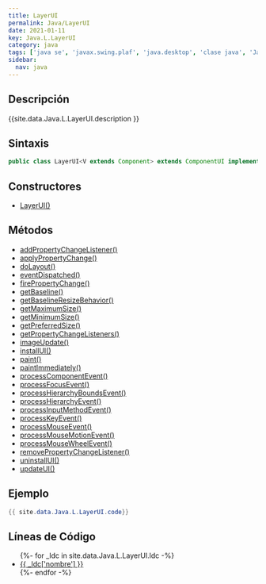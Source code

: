 ```yaml
---
title: LayerUI
permalink: Java/LayerUI
date: 2021-01-11
key: Java.L.LayerUI
category: java
tags: ['java se', 'javax.swing.plaf', 'java.desktop', 'clase java', 'Java 1.7']
sidebar: 
  nav: java
---
```


## Descripción
{{site.data.Java.L.LayerUI.description }}

## Sintaxis
~~~java
public class LayerUI<V extends Component> extends ComponentUI implements Serializable
~~~

## Constructores
* [LayerUI()](/Java/LayerUI/LayerUI/)

## Métodos
* [addPropertyChangeListener()](/Java/LayerUI/addPropertyChangeListener)
* [applyPropertyChange()](/Java/LayerUI/applyPropertyChange)
* [doLayout()](/Java/LayerUI/doLayout)
* [eventDispatched()](/Java/LayerUI/eventDispatched)
* [firePropertyChange()](/Java/LayerUI/firePropertyChange)
* [getBaseline()](/Java/LayerUI/getBaseline)
* [getBaselineResizeBehavior()](/Java/LayerUI/getBaselineResizeBehavior)
* [getMaximumSize()](/Java/LayerUI/getMaximumSize)
* [getMinimumSize()](/Java/LayerUI/getMinimumSize)
* [getPreferredSize()](/Java/LayerUI/getPreferredSize)
* [getPropertyChangeListeners()](/Java/LayerUI/getPropertyChangeListeners)
* [imageUpdate()](/Java/LayerUI/imageUpdate)
* [installUI()](/Java/LayerUI/installUI)
* [paint()](/Java/LayerUI/paint)
* [paintImmediately()](/Java/LayerUI/paintImmediately)
* [processComponentEvent()](/Java/LayerUI/processComponentEvent)
* [processFocusEvent()](/Java/LayerUI/processFocusEvent)
* [processHierarchyBoundsEvent()](/Java/LayerUI/processHierarchyBoundsEvent)
* [processHierarchyEvent()](/Java/LayerUI/processHierarchyEvent)
* [processInputMethodEvent()](/Java/LayerUI/processInputMethodEvent)
* [processKeyEvent()](/Java/LayerUI/processKeyEvent)
* [processMouseEvent()](/Java/LayerUI/processMouseEvent)
* [processMouseMotionEvent()](/Java/LayerUI/processMouseMotionEvent)
* [processMouseWheelEvent()](/Java/LayerUI/processMouseWheelEvent)
* [removePropertyChangeListener()](/Java/LayerUI/removePropertyChangeListener)
* [uninstallUI()](/Java/LayerUI/uninstallUI)
* [updateUI()](/Java/LayerUI/updateUI)

## Ejemplo
~~~java
{{ site.data.Java.L.LayerUI.code}}
~~~

## Líneas de Código
<ul>
{%- for _ldc in site.data.Java.L.LayerUI.ldc -%}
   <li>
       <a href="{{_ldc['url'] }}">{{ _ldc['nombre'] }}</a>
   </li>
{%- endfor -%}
</ul>
